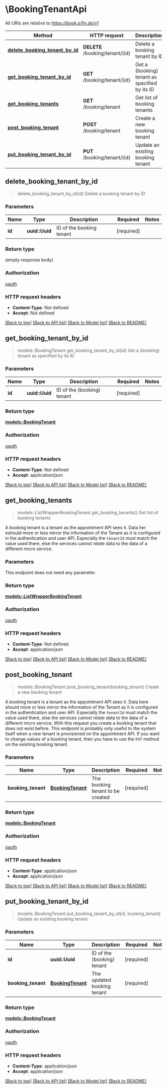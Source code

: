 # \BookingTenantApi

All URIs are relative to *https://book.p7m.de/v1*

Method | HTTP request | Description
------------- | ------------- | -------------
[**delete_booking_tenant_by_id**](BookingTenantApi.md#delete_booking_tenant_by_id) | **DELETE** /booking/tenant/{id} | Delete a booking tenant by ID
[**get_booking_tenant_by_id**](BookingTenantApi.md#get_booking_tenant_by_id) | **GET** /booking/tenant/{id} | Get a (booking) tenant as specified by its ID
[**get_booking_tenants**](BookingTenantApi.md#get_booking_tenants) | **GET** /booking/tenant | Get list of booking tenants
[**post_booking_tenant**](BookingTenantApi.md#post_booking_tenant) | **POST** /booking/tenant | Create a new booking tenant
[**put_booking_tenant_by_id**](BookingTenantApi.md#put_booking_tenant_by_id) | **PUT** /booking/tenant/{id} | Update an existing booking tenant



## delete_booking_tenant_by_id

> delete_booking_tenant_by_id(id)
Delete a booking tenant by ID

### Parameters


Name | Type | Description  | Required | Notes
------------- | ------------- | ------------- | ------------- | -------------
**id** | **uuid::Uuid** | ID of the booking tenant | [required] |

### Return type

 (empty response body)

### Authorization

[oauth](../README.md#oauth)

### HTTP request headers

- **Content-Type**: Not defined
- **Accept**: Not defined

[[Back to top]](#) [[Back to API list]](../README.md#documentation-for-api-endpoints) [[Back to Model list]](../README.md#documentation-for-models) [[Back to README]](../README.md)


## get_booking_tenant_by_id

> models::BookingTenant get_booking_tenant_by_id(id)
Get a (booking) tenant as specified by its ID

### Parameters


Name | Type | Description  | Required | Notes
------------- | ------------- | ------------- | ------------- | -------------
**id** | **uuid::Uuid** | ID of the (booking) tenant | [required] |

### Return type

[**models::BookingTenant**](BookingTenant.md)

### Authorization

[oauth](../README.md#oauth)

### HTTP request headers

- **Content-Type**: Not defined
- **Accept**: application/json

[[Back to top]](#) [[Back to API list]](../README.md#documentation-for-api-endpoints) [[Back to Model list]](../README.md#documentation-for-models) [[Back to README]](../README.md)


## get_booking_tenants

> models::ListWrapperBookingTenant get_booking_tenants()
Get list of booking tenants

A booking tenant is a tenant as the appointment API sees it.  Data her eshould more or less mirror the information of the Tenant as it is configured in the authentication and user API. Especially the `tenantId` must match the value used there, else the services cannot relate data to the data of a different micro service.

### Parameters

This endpoint does not need any parameter.

### Return type

[**models::ListWrapperBookingTenant**](ListWrapper_BookingTenant.md)

### Authorization

[oauth](../README.md#oauth)

### HTTP request headers

- **Content-Type**: Not defined
- **Accept**: application/json

[[Back to top]](#) [[Back to API list]](../README.md#documentation-for-api-endpoints) [[Back to Model list]](../README.md#documentation-for-models) [[Back to README]](../README.md)


## post_booking_tenant

> models::BookingTenant post_booking_tenant(booking_tenant)
Create a new booking tenant

A booking tenant is a tenant as the appointment API sees it.  Data here should more or less mirror the information of the Tenant as it is configured in the authentication and user API. Especially the `tenantId` must match the value used there, else the services cannot relate data to the data of a different micro service.  With this request you create a booking tenant that does not exist before. This endpoint is probably only useful to the system itself when a new tenant is provisioned on the appointment API. If you want to change values of a booking tenant, then you have to use the `PUT` method on the existing booking tenant.

### Parameters


Name | Type | Description  | Required | Notes
------------- | ------------- | ------------- | ------------- | -------------
**booking_tenant** | [**BookingTenant**](BookingTenant.md) | The booking tenant to be created | [required] |

### Return type

[**models::BookingTenant**](BookingTenant.md)

### Authorization

[oauth](../README.md#oauth)

### HTTP request headers

- **Content-Type**: application/json
- **Accept**: application/json

[[Back to top]](#) [[Back to API list]](../README.md#documentation-for-api-endpoints) [[Back to Model list]](../README.md#documentation-for-models) [[Back to README]](../README.md)


## put_booking_tenant_by_id

> models::BookingTenant put_booking_tenant_by_id(id, booking_tenant)
Update an existing booking tenant

### Parameters


Name | Type | Description  | Required | Notes
------------- | ------------- | ------------- | ------------- | -------------
**id** | **uuid::Uuid** | ID of the (booking) tenant | [required] |
**booking_tenant** | [**BookingTenant**](BookingTenant.md) | The updated booking tenant | [required] |

### Return type

[**models::BookingTenant**](BookingTenant.md)

### Authorization

[oauth](../README.md#oauth)

### HTTP request headers

- **Content-Type**: application/json
- **Accept**: application/json

[[Back to top]](#) [[Back to API list]](../README.md#documentation-for-api-endpoints) [[Back to Model list]](../README.md#documentation-for-models) [[Back to README]](../README.md)

